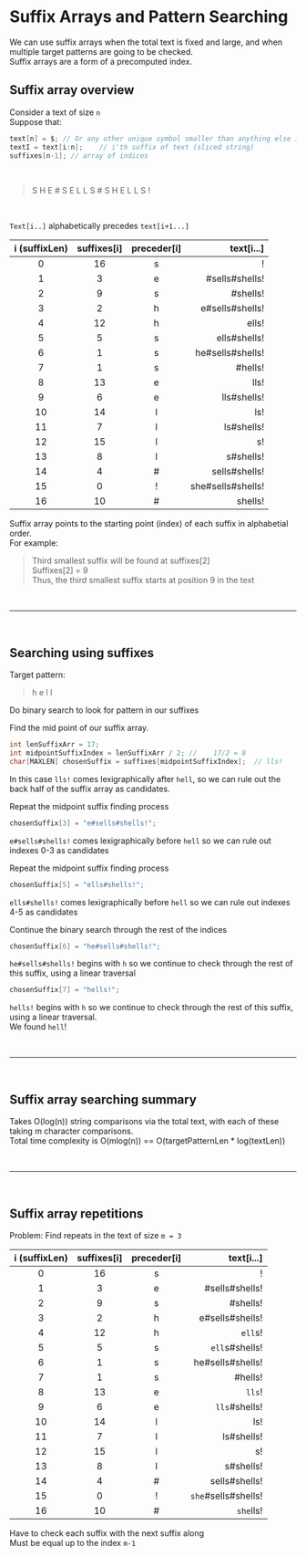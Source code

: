 # Suffix Arrays and Pattern Searching

We can use suffix arrays when the total text is fixed and large, and when multiple target patterns are going to be checked.<br>
Suffix arrays are a form of a precomputed index. <br>

## Suffix array overview

Consider a text of size `n`<br>
Suppose that:

```c
text[n] = $; // Or any other unique symbol smaller than anything else in the text
textI = text[i:n];    // i'th suffix of text (sliced string)
suffixes[n-1]; // array of indices
```

<br>

>S H E # S E L L S # S H E L L S !<br>

<br>

`Text[i..]` alphabetically precedes `text[i+1...]`<br>

|i (suffixLen)|suffixes[i]  |preceder[i]    |text[i...]       |
| :---:       |    :---:    |    :---:      |            ---: |
| 0           |16           |s              |!                |
| 1           |3            |e              |#sells#shells!   |
| 2           |9            |s              |#shells!         |
| 3           |2            |h              |e#sells#shells!  |
| 4           |12           |h              |ells!            |
| 5           |5            |s              |ells#shells!     |
| 6           |1            |s              |he#sells#shells! |
| 7           |1            |s              |#hells!          |
| 8           |13           |e              |lls!             |
| 9           |6            |e              |lls#shells!      |
| 10          |14           |l              |ls!              | 
| 11          |7            |l              |ls#shells!       |
| 12          |15           |l              |s!               |
| 13          |8            |l              |s#shells!        |
| 14          |4            |#              |sells#shells!    |
| 15          |0            |!              |she#sells#shells!|
| 16          |10           |#              |shells!          |

Suffix array points to the starting point (index) of each suffix in alphabetial order. <br>
For example:

>Third smallest suffix will be found at suffixes[2] <br>
>Suffixes[2] = 9 <br>
>Thus, the third smallest suffix starts at position 9 in the text <br>

<br>

---

<br>

## Searching using suffixes

Target pattern:

>h e l l <br>

Do binary search to look for pattern in our suffixes <br>

Find the mid point of our suffix array. <br>

```c
int lenSuffixArr = 17;
int midpointSuffixIndex = lenSuffixArr / 2; //    17/2 = 8
char[MAXLEN] chosenSuffix = suffixes[midpointSuffixIndex];  // lls!
```

In this case `lls!` comes lexigraphically after `hell`, so we can rule out the back half of the suffix array as candidates.<br>

Repeat the midpoint suffix finding process<br>

```c
chosenSuffix[3] = "e#sells#shells!";
```

`e#sells#shells!` comes lexigraphically before `hell` so we can rule out indexes 0-3 as candidates<br>

Repeat the midpoint suffix finding process<br>

```c
chosenSuffix[5] = "ells#shells!";
```

`ells#shells!` comes lexigraphically before `hell` so we can rule out indexes 4-5 as candidates<br>

Continue the binary search through the rest of the indices 

```c
chosenSuffix[6] = "he#sells#shells!";
```

`he#sells#shells!` begins with `h` so we continue to check through the rest of this suffix, using a linear traversal

```c
chosenSuffix[7] = "hells!";
```

`hells!` begins with `h` so we continue to check through the rest of this suffix, using a linear traversal. <br>
We found `hell`!<br>

<br>

---

<br>

## Suffix array searching summary

Takes O(log(n)) string comparisons via the total text, with each of these taking m character comparisons.<br>
Total time complexity is O(mlog(n)) == O(targetPatternLen * log(textLen))<br>

<br>

---

<br>

## Suffix array repetitions

Problem: Find repeats in the text of size `m = 3`

|i (suffixLen)|suffixes[i]  |preceder[i]    |text[i...]       |
| :---:       |    :---:    |    :---:      |            ---: |
| 0           |16           |s              |!                |
| 1           |3            |e              |#sells#shells!   |
| 2           |9            |s              |#shells!         |
| 3           |2            |h              |e#sells#shells!  |
| 4           |12           |h              |`ell`s!            |
| 5           |5            |s              |`ell`s#shells!     |
| 6           |1            |s              |he#sells#shells! |
| 7           |1            |s              |#hells!          |
| 8           |13           |e              |`lls`!             |
| 9           |6            |e              |`lls`#shells!      |
| 10          |14           |l              |ls!              | 
| 11          |7            |l              |ls#shells!       |
| 12          |15           |l              |s!               |
| 13          |8            |l              |s#shells!        |
| 14          |4            |#              |sells#shells!    |
| 15          |0            |!              |`she`#sells#shells!|
| 16          |10           |#              |`she`lls!          |

Have to check each suffix with the next suffix along<br>
Must be equal up to the index `m-1`<br>